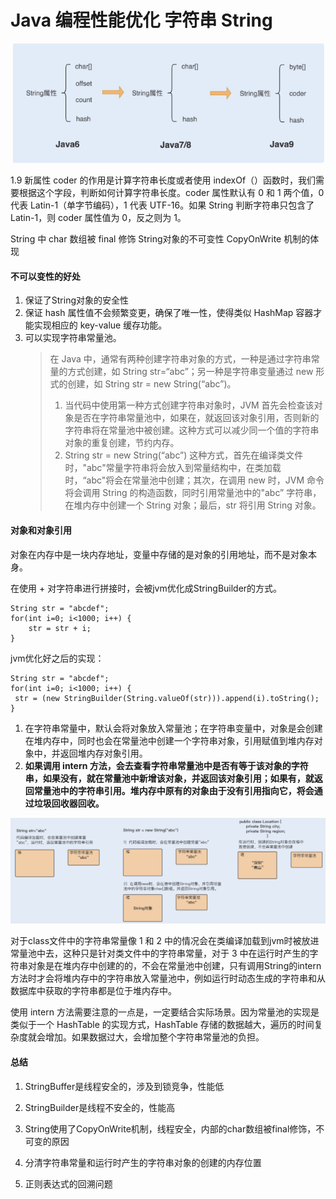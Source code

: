 # Java 编程性能优化 字符串 String 

![String JDK](../../img/3_string.png)

1.9 新属性 coder 的作用是计算字符串长度或者使用 indexOf（）函数时，我们需要根据这个字段，判断如何计算字符串长度。coder 属性默认有 0 和 1 两个值，0 代表 Latin-1（单字节编码），1 代表 UTF-16。如果 String 判断字符串只包含了 Latin-1，则 coder 属性值为 0，反之则为 1。

String 中 char 数组被 final 修饰  String对象的不可变性 CopyOnWrite 机制的体现

#### 不可以变性的好处
1. 保证了String对象的安全性
2. 保证 hash 属性值不会频繁变更，确保了唯一性，使得类似 HashMap 容器才能实现相应的 key-value 缓存功能。
3. 可以实现字符串常量池。
    > 在 Java 中，通常有两种创建字符串对象的方式，一种是通过字符串常量的方式创建，如 String str=“abc”；另一种是字符串变量通过 new 形式的创建，如 String str = new String(“abc”)。
    > 1. 当代码中使用第一种方式创建字符串对象时，JVM 首先会检查该对象是否在字符串常量池中，如果在，就返回该对象引用，否则新的字符串将在常量池中被创建。这种方式可以减少同一个值的字符串对象的重复创建，节约内存。
    > 2. String str = new String(“abc”) 这种方式，首先在编译类文件时，"abc"常量字符串将会放入到常量结构中，在类加载时，“abc"将会在常量池中创建；其次，在调用 new 时，JVM 命令将会调用 String 的构造函数，同时引用常量池中的"abc” 字符串，在堆内存中创建一个 String 对象；最后，str 将引用 String 对象。

#### 对象和对象引用
对象在内存中是一块内存地址，变量中存储的是对象的引用地址，而不是对象本身。

在使用 + 对字符串进行拼接时，会被jvm优化成StringBuilder的方式。
```
String str = "abcdef"; 
for(int i=0; i<1000; i++) { 
    str = str + i; 
}
```
jvm优化好之后的实现：
```
String str = "abcdef";
for(int i=0; i<1000; i++) {
 str = (new StringBuilder(String.valueOf(str))).append(i).toString();
}
```

1. 在字符串常量中，默认会将对象放入常量池；在字符串变量中，对象是会创建在堆内存中，同时也会在常量池中创建一个字符串对象，引用赋值到堆内存对象中，并返回堆内存对象引用。
2. **如果调用 intern 方法，会去查看字符串常量池中是否有等于该对象的字符串，如果没有，就在常量池中新增该对象，并返回该对象引用；如果有，就返回常量池中的字符串引用。堆内存中原有的对象由于没有引用指向它，将会通过垃圾回收器回收。**

![String 创建字符串的内存分配](../../img/3_string2.png)

对于class文件中的字符串常量像 1 和 2 中的情况会在类编译加载到jvm时被放进常量池中去，这种只是针对类文件中的字符串常量，对于 3 中在运行时产生的字符串对象是在堆内存中创建的的，不会在常量池中创建，只有调用String的intern方法时才会将堆内存中的字符串放入常量池中，例如运行时动态生成的字符串和从数据库中获取的字符串都是位于堆内存中。

使用 intern 方法需要注意的一点是，一定要结合实际场景。因为常量池的实现是类似于一个 HashTable 的实现方式，HashTable 存储的数据越大，遍历的时间复杂度就会增加。如果数据过大，会增加整个字符串常量池的负担。

#### 总结
1. StringBuffer是线程安全的，涉及到锁竞争，性能低
2. StringBuilder是线程不安全的，性能高
3. String使用了CopyOnWrite机制，线程安全，内部的char数组被final修饰，不可变的原因
4. 分清字符串常量和运行时产生的字符串对象的创建的内存位置

1. 正则表达式的回溯问题

